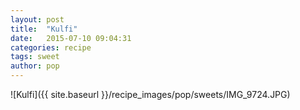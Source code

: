 ```yaml
---
layout: post
title:  "Kulfi"
date:   2015-07-10 09:04:31
categories: recipe
tags: sweet
author: pop
---
```


![Kulfi]({{ site.baseurl }}/recipe_images/pop/sweets/IMG_9724.JPG)

